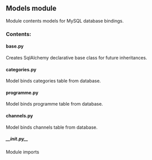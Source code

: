 ## Models module ##

Module contents models for MySQL database bindings.

### Contents: ###
#### base.py ####
Creates SqlAlchemy declarative base class for future
inheritances.

#### categories.py ####
Model binds categories table from database.

#### programme.py ####
Model binds programme table from database.

#### channels.py ####
Model binds channels table from database.

##### __init.py\_\_ ####
Module imports